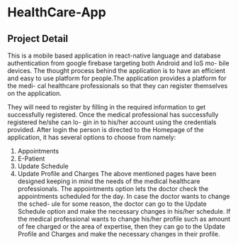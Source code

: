 # HealthCare-App

## Project Detail
This is a mobile based application in react-native language and database authentication from google firebase targeting both Android and IoS mo- bile devices. The thought process behind the application is to have an efficient and easy to use platform for people.The application provides a platform for the medi- cal healthcare professionals so that they can register themselves on the application.

They will need to register by filling in the required information to get successfully registered. Once the medical professional has successfully registered he/she can lo- gin in to his/her account using the credentials provided. After login the person is directed to the Homepage of the application, it has several options to choose from namely:

1) Appointments
2) E-Patient
3) Update Schedule
4) Update Profile and Charges
The above mentioned pages have been designed keeping in mind the needs of the medical healthcare professionals. The appointments option lets the doctor check the appointments scheduled for the day. In case the doctor wants to change the sched- ule for some reason, the doctor can go to the Update Schedule option and make the necessary changes in his/her schedule. If the medical professional wants to change his/her profile such as amount of fee charged or the area of expertise, then they can go to the Update Profile and Charges and make the necessary changes in their profile.
